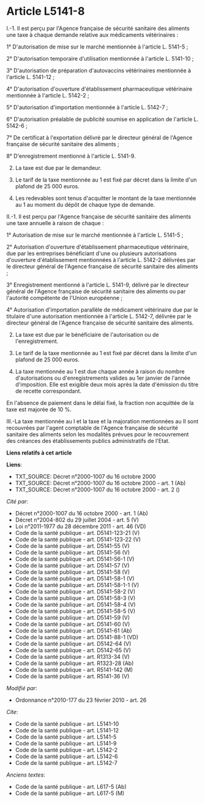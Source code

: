 # Article L5141-8

I.-1. Il est perçu par l'Agence française de sécurité sanitaire des aliments une taxe à chaque demande relative aux
médicaments vétérinaires : 

1° D'autorisation de mise sur le marché mentionnée à l'article L. 5141-5 ; 

2° D'autorisation temporaire d'utilisation mentionnée à l'article L. 5141-10 ; 

3° D'autorisation de préparation d'autovaccins vétérinaires mentionnée à l'article L. 5141-12 ; 

4° D'autorisation d'ouverture d'établissement pharmaceutique vétérinaire mentionnée à l'article L. 5142-2 ; 

5° D'autorisation d'importation mentionnée à l'article L. 5142-7 ; 

6° D'autorisation préalable de publicité soumise en application de l'article L. 5142-6 ; 

7° De certificat à l'exportation délivré par le directeur général de l'Agence française de sécurité sanitaire des aliments ; 

8° D'enregistrement mentionné à l'article L. 5141-9. 

2. La taxe est due par le demandeur. 

3. Le tarif de la taxe mentionnée au 1 est fixé par décret dans la limite d'un plafond de 25 000 euros. 

4. Les redevables sont tenus d'acquitter le montant de la taxe mentionnée au 1 au moment du dépôt de chaque type de demande. 

II.-1. Il est perçu par l'Agence française de sécurité sanitaire des aliments une taxe annuelle à raison de chaque : 

1° Autorisation de mise sur le marché mentionnée à l'article L. 5141-5 ; 

2° Autorisation d'ouverture d'établissement pharmaceutique vétérinaire, due par les entreprises bénéficiant d'une ou
plusieurs autorisations d'ouverture d'établissement mentionnées à l'article L. 5142-2 délivrées par le directeur général de
l'Agence française de sécurité sanitaire des aliments ; 

3° Enregistrement mentionné à l'article L. 5141-9, délivré par le directeur général de l'Agence française de sécurité
sanitaire des aliments ou par l'autorité compétente de l'Union européenne ; 

4° Autorisation d'importation parallèle de médicament vétérinaire due par le titulaire d'une autorisation mentionnée à
l'article L. 5142-7, délivrée par le directeur général de l'Agence française de sécurité sanitaire des aliments. 

2. La taxe est due par le bénéficiaire de l'autorisation ou de l'enregistrement. 

3. Le tarif de la taxe mentionnée au 1 est fixé par décret dans la limite d'un plafond de 25 000 euros. 

4. La taxe mentionnée au 1 est due chaque année à raison du nombre d'autorisations ou d'enregistrements valides au 1er
janvier de l'année d'imposition. Elle est exigible deux mois après la date d'émission du titre de recette correspondant. 

En l'absence de paiement dans le délai fixé, la fraction non acquittée de la taxe est majorée de 10 %. 

III.-La taxe mentionnée au I et la taxe et la majoration mentionnées au II sont recouvrées par l'agent comptable de l'Agence
française de sécurité sanitaire des aliments selon les modalités prévues pour le recouvrement des créances des établissements
publics administratifs de l'Etat.

**Liens relatifs à cet article**

**Liens**:

  - TXT_SOURCE: Décret n°2000-1007 du 16 octobre 2000
  - TXT_SOURCE: Décret n°2000-1007 du 16 octobre 2000 - art. 1 (Ab)
  - TXT_SOURCE: Décret n°2000-1007 du 16 octobre 2000 - art. 2 ()

_Cité par_:

  - Décret n°2000-1007 du 16 octobre 2000 - art. 1 (Ab)
  - Décret n°2004-802 du 29 juillet 2004 - art. 5 (V)
  - Loi n°2011-1977 du 28 décembre 2011 - art. 46 (VD)
  - Code de la santé publique - art. D5141-123-21 (V)
  - Code de la santé publique - art. D5141-123-22 (V)
  - Code de la santé publique - art. D5141-55 (V)
  - Code de la santé publique - art. D5141-56 (V)
  - Code de la santé publique - art. D5141-56-1 (V)
  - Code de la santé publique - art. D5141-57 (V)
  - Code de la santé publique - art. D5141-58 (V)
  - Code de la santé publique - art. D5141-58-1 (V)
  - Code de la santé publique - art. D5141-58-1-1 (V)
  - Code de la santé publique - art. D5141-58-2 (V)
  - Code de la santé publique - art. D5141-58-3 (V)
  - Code de la santé publique - art. D5141-58-4 (V)
  - Code de la santé publique - art. D5141-58-5 (V)
  - Code de la santé publique - art. D5141-59 (V)
  - Code de la santé publique - art. D5141-60 (V)
  - Code de la santé publique - art. D5141-61 (Ab)
  - Code de la santé publique - art. D5141-88-1 (VD)
  - Code de la santé publique - art. D5142-64 (V)
  - Code de la santé publique - art. D5142-65 (V)
  - Code de la santé publique - art. R1313-34 (V)
  - Code de la santé publique - art. R1323-28 (Ab)
  - Code de la santé publique - art. R5141-142 (M)
  - Code de la santé publique - art. R5141-36 (V)

_Modifié par_:

  - Ordonnance n°2010-177 du 23 février 2010 - art. 26

_Cite_:

  - Code de la santé publique - art. L5141-10
  - Code de la santé publique - art. L5141-12
  - Code de la santé publique - art. L5141-5
  - Code de la santé publique - art. L5141-9
  - Code de la santé publique - art. L5142-2
  - Code de la santé publique - art. L5142-6
  - Code de la santé publique - art. L5142-7

_Anciens textes_:

  - Code de la santé publique - art. L617-5 (Ab)
  - Code de la santé publique - art. L617-5 (M)
